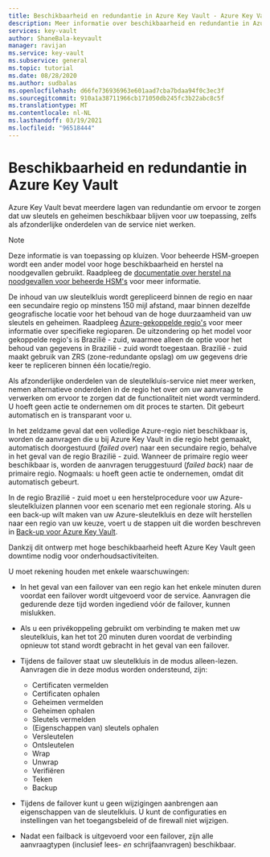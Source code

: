 ```yaml
---
title: Beschikbaarheid en redundantie in Azure Key Vault - Azure Key Vault | Microsoft Docs
description: Meer informatie over beschikbaarheid en redundantie in Azure Key Vault.
services: key-vault
author: ShaneBala-keyvault
manager: ravijan
ms.service: key-vault
ms.subservice: general
ms.topic: tutorial
ms.date: 08/28/2020
ms.author: sudbalas
ms.openlocfilehash: d66fe736936963e601aad7cba7bdaa94f0c3ec3f
ms.sourcegitcommit: 910a1a38711966cb171050db245fc3b22abc8c5f
ms.translationtype: MT
ms.contentlocale: nl-NL
ms.lasthandoff: 03/19/2021
ms.locfileid: "96518444"
---
```

# <a name="azure-key-vault-availability-and-redundancy"></a>Beschikbaarheid en redundantie in Azure Key Vault

Azure Key Vault bevat meerdere lagen van redundantie om ervoor te zorgen dat uw sleutels en geheimen beschikbaar blijven voor uw toepassing, zelfs als afzonderlijke onderdelen van de service niet werken.

> [!NOTE]
> Deze informatie is van toepassing op kluizen. Voor beheerde HSM-groepen wordt een ander model voor hoge beschikbaarheid en herstel na noodgevallen gebruikt. Raadpleeg de [documentatie over herstel na noodgevallen voor beheerde HSM's](../managed-hsm/disaster-recovery-guide.md) voor meer informatie.

De inhoud van uw sleutelkluis wordt gerepliceerd binnen de regio en naar een secundaire regio op minstens 150 mijl afstand, maar binnen dezelfde geografische locatie voor het behoud van de hoge duurzaamheid van uw sleutels en geheimen. Raadpleeg [Azure-gekoppelde regio's](../../best-practices-availability-paired-regions.md) voor meer informatie over specifieke regioparen. De uitzondering op het model voor gekoppelde regio's is Brazilië - zuid, waarmee alleen de optie voor het behoud van gegevens in Brazilië - zuid wordt toegestaan. Brazilië - zuid maakt gebruik van ZRS (zone-redundante opslag) om uw gegevens drie keer te repliceren binnen één locatie/regio.   

Als afzonderlijke onderdelen van de sleutelkluis-service niet meer werken, nemen alternatieve onderdelen in de regio het over om uw aanvraag te verwerken om ervoor te zorgen dat de functionaliteit niet wordt verminderd. U hoeft geen actie te ondernemen om dit proces te starten. Dit gebeurt automatisch en is transparant voor u.

In het zeldzame geval dat een volledige Azure-regio niet beschikbaar is, worden de aanvragen die u bij Azure Key Vault in die regio hebt gemaakt, automatisch doorgestuurd (*failed over*) naar een secundaire regio, behalve in het geval van de regio Brazilië - zuid. Wanneer de primaire regio weer beschikbaar is, worden de aanvragen teruggestuurd (*failed back*) naar de primaire regio. Nogmaals: u hoeft geen actie te ondernemen, omdat dit automatisch gebeurt.

In de regio Brazilië - zuid moet u een herstelprocedure voor uw Azure-sleutelkluizen plannen voor een scenario met een regionale storing. Als u een back-up wilt maken van uw Azure-sleutelkluis en deze wilt herstellen naar een regio van uw keuze, voert u de stappen uit die worden beschreven in [Back-up voor Azure Key Vault](backup.md). 

Dankzij dit ontwerp met hoge beschikbaarheid heeft Azure Key Vault geen downtime nodig voor onderhoudsactiviteiten.

U moet rekening houden met enkele waarschuwingen:

* In het geval van een failover van een regio kan het enkele minuten duren voordat een failover wordt uitgevoerd voor de service. Aanvragen die gedurende deze tijd worden ingediend vóór de failover, kunnen mislukken.
* Als u een privékoppeling gebruikt om verbinding te maken met uw sleutelkluis, kan het tot 20 minuten duren voordat de verbinding opnieuw tot stand wordt gebracht in het geval van een failover. 
* Tijdens de failover staat uw sleutelkluis in de modus alleen-lezen. Aanvragen die in deze modus worden ondersteund, zijn:
  * Certificaten vermelden
  * Certificaten ophalen
  * Geheimen vermelden
  * Geheimen ophalen
  * Sleutels vermelden
  * (Eigenschappen van) sleutels ophalen
  * Versleutelen
  * Ontsleutelen
  * Wrap
  * Unwrap
  * Verifiëren
  * Teken
  * Backup

* Tijdens de failover kunt u geen wijzigingen aanbrengen aan eigenschappen van de sleutelkluis. U kunt de configuraties en instellingen van het toegangsbeleid of de firewall niet wijzigen.

* Nadat een failback is uitgevoerd voor een failover, zijn alle aanvraagtypen (inclusief lees- *en* schrijfaanvragen) beschikbaar.
